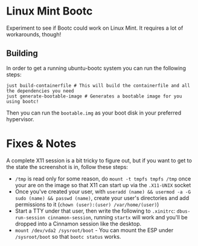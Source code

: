 # Linux Mint Bootc

Experiment to see if Bootc could work on Linux Mint. It requires a lot of workarounds, though!


## Building

In order to get a running ubuntu-bootc system you can run the following steps:
```shell
just build-containerfile # This will build the containerfile and all the dependencies you need
just generate-bootable-image # Generates a bootable image for you using bootc!
```

Then you can run the `bootable.img` as your boot disk in your preferred hypervisor.

# Fixes & Notes

A complete X11 session is a bit tricky to figure out, but if you want to get to the state the screenshot is in, follow these steps:

- `/tmp` is read only for some reason, do `mount -t tmpfs tmpfs /tmp` once your are on the image so that X11 can start up via the `.X11-UNIX` socket
- Once you've created your user, with `useradd (name) && usermod -a -G sudo (name) && passwd (name)`, create your user's directories and add permissions to it (`chown (user):(user) /var/home/(user)`)
- Start a TTY under that user, then write the following to `.xinitrc`: `dbus-run-session cinnamon-session`, running `startx` will work and you'll be dropped into a Cinnamon session like the desktop.
- `mount /dev/vda2 /sysroot/boot` - You can mount the ESP under `/sysroot/boot` so that `bootc status` works.

